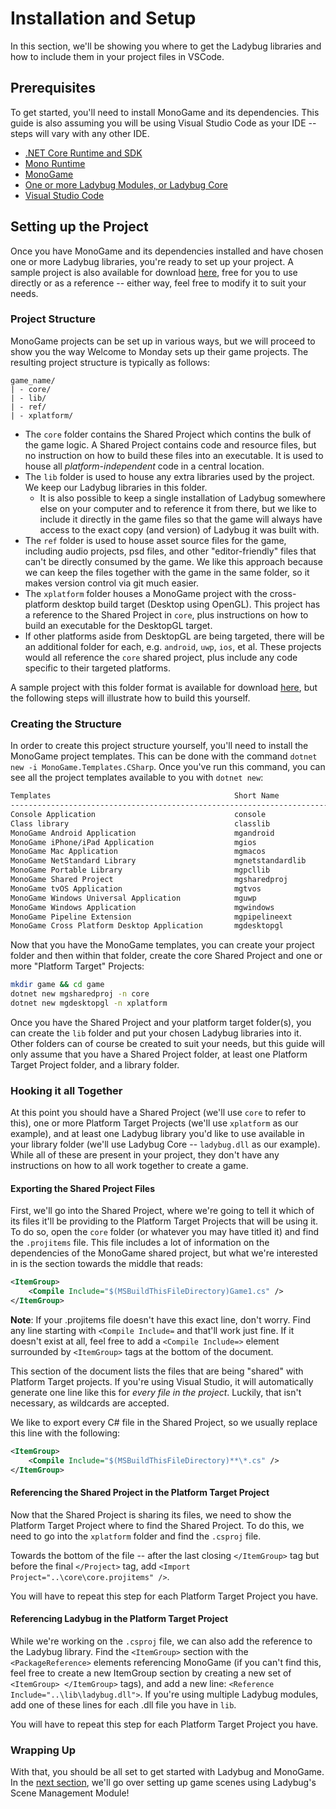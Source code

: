 # Installation and Setup
In this section, we'll be showing you where to get the Ladybug libraries and how to include them in your project files in VSCode.

## Prerequisites

To get started, you'll need to install MonoGame and its dependencies. This guide is also assuming you will be using Visual Studio Code as your IDE -- steps will vary with any other IDE.

* [.NET Core Runtime and SDK](https://dotnet.microsoft.com/download)
* [Mono Runtime](https://www.mono-project.com/download/stable/)
* [MonoGame](http://monogame.net/downloads)
* [One or more Ladybug Modules, or Ladybug Core](/ladybug)
* [Visual Studio Code](https://code.visualstudio.com)

## Setting up the Project
Once you have MonoGame and its dependencies installed and have chosen one or more Ladybug libraries, you're ready to set up your project. A sample project is also available for download [here](/ladybug/files/ladybug-sample.zip), free for you to use directly or as a reference -- either way, feel free to modify it to suit your needs.

### Project Structure

MonoGame projects can be set up in various ways, but we will proceed to show you the way Welcome to Monday sets up their game projects. The resulting project structure is typically as follows:
```
game_name/
| - core/
| - lib/
| - ref/
| - xplatform/
```

* The `core` folder contains the Shared Project which contins the bulk of the game logic. A Shared Project contains code and resource files, but no instruction on how to build these files into an executable. It is used to house all *platform-independent* code in a central location.
* The `lib` folder is used to house any extra libraries used by the project. We keep our Ladybug libraries in this folder.
    * It is also possible to keep a single installation of Ladybug somewhere else on your computer and to reference it from there, but we like to include it directly in the game files so that the game will always have access to the exact copy (and version) of Ladybug it was built with.
* The `ref` folder is used to house asset source files for the game, including audio projects, psd files, and other "editor-friendly" files that can't be directly consumed by the game. We like this approach because we can keep the files together with the game in the same folder, so it makes version control via git much easier.
* The `xplatform` folder houses a MonoGame project with the cross-platform desktop build target (Desktop using OpenGL). This project has a reference to the Shared Project in `core`, plus instructions on how to build an executable for the DesktopGL target.
* If other platforms aside from DesktopGL are being targeted, there will be an additional folder for each, e.g. `android`, `uwp`, `ios`, et al. These projects would all reference the `core` shared project, plus include any code specific to their targeted platforms.

A sample project with this folder format is available for download [here](/ladybug/files/ladybug-sample.zip), but the following steps will illustrate how to build this yourself.

### Creating the Structure

In order to create this project structure yourself, you'll need to install the MonoGame project templates. This can be done with the command `dotnet new -i MonoGame.Templates.CSharp`. Once you've run this command, you can see all the project templates available to you with `dotnet new`:
```bash
Templates                                         Short Name            Language          Tags                                 
-------------------------------------------------------------------------------------------------------------------------------
Console Application                               console               [C#], F#, VB      Common/Console                       
Class library                                     classlib              [C#], F#, VB      Common/Library                       
MonoGame Android Application                      mgandroid             [C#]              MonoGame                             
MonoGame iPhone/iPad Application                  mgios                 [C#]              MonoGame                             
MonoGame Mac Application                          mgmacos               [C#]              MonoGame                             
MonoGame NetStandard Library                      mgnetstandardlib      [C#]              MonoGame                             
MonoGame Portable Library                         mgpcllib              [C#]              MonoGame                             
MonoGame Shared Project                           mgsharedproj          [C#]              MonoGame                             
MonoGame tvOS Application                         mgtvos                [C#]              MonoGame                             
MonoGame Windows Universal Application            mguwp                 [C#]              MonoGame                             
MonoGame Windows Application                      mgwindows             [C#]              MonoGame                             
MonoGame Pipeline Extension                       mgpipelineext         [C#]              MonoGame                             
MonoGame Cross Platform Desktop Application       mgdesktopgl           [C#]              MonoGame/Game
```
Now that you have the MonoGame templates, you can create your project folder and then within that folder, create the core Shared Project and one or more "Platform Target" Projects:

```bash
mkdir game && cd game
dotnet new mgsharedproj -n core
dotnet new mgdesktopgl -n xplatform
```

Once you have the Shared Project and your platform target folder(s), you can create the `lib` folder and put your chosen Ladybug libraries into it. Other folders can of course be created to suit your needs, but this guide will only assume that you have a Shared Project folder, at least one Platform Target Project folder, and a library folder.

### Hooking it all Together

At this point you should have a Shared Project (we'll use `core` to refer to this), one or more Platform Target Projects (we'll use `xplatform` as our example), and at least one Ladybug library you'd like to use available in your library folder (we'll use Ladybug Core -- `ladybug.dll` as our example). While all of these are present in your project, they don't have any instructions on how to all work together to create a game.

#### Exporting the Shared Project Files

First, we'll go into the Shared Project, where we're going to tell it which of its files it'll be providing to the Platform Target Projects that will be using it. To do so, open the `core` folder (or whatever you may have titled it) and find the `.projitems` file. This file includes a lot of information on the dependencies of the MonoGame shared project, but what we're interested in is the section towards the middle that reads:

```XML
<ItemGroup>
	<Compile Include="$(MSBuildThisFileDirectory)Game1.cs" />
</ItemGroup>
```

**Note**: If your .projitems file doesn't have this exact line, don't worry. Find any line starting with `<Compile Include=` and that'll work just fine. If it doesn't exist at all, feel free to add a `<Compile Include=>` element surrounded by `<ItemGroup>` tags at the bottom of the document.

This section of the document lists the files that are being "shared" with Platform Target projects. If you're using Visual Studio, it will automatically generate one line like this for *every file in the project*. Luckily, that isn't necessary, as wildcards are accepted.

We like to export every C# file in the Shared Project, so we usually replace this line with the following:

```XML
<ItemGroup>
	<Compile Include="$(MSBuildThisFileDirectory)**\*.cs" />
</ItemGroup>
```

#### Referencing the Shared Project in the Platform Target Project

Now that the Shared Project is sharing its files, we need to show the Platform Target Project where to find the Shared Project. To do this, we need to go into the `xplatform` folder and find the `.csproj` file.

Towards the bottom of the file -- after the last closing `</ItemGroup>` tag but before the final `</Project>` tag, add `<Import Project="..\core\core.projitems" />`.

You will have to repeat this step for each Platform Target Project you have.

#### Referencing Ladybug in the Platform Target Project

While we're working on the `.csproj` file, we can also add the reference to the Ladybug library. Find the `<ItemGroup>` section with the `<PackageReference>` elements referencing MonoGame (if you can't find this, feel free to create a new ItemGroup section by creating a new set of `<ItemGroup> </ItemGroup>` tags), and add a new line: `<Reference Include="..\lib\ladybug.dll">`. If you're using multiple Ladybug modules, add one of these lines for each .dll file you have in `lib`.

You will have to repeat this step for each Platform Target Project you have.

### Wrapping Up

With that, you should be all set to get started with Ladybug and MonoGame. In the [next section](/ladybug/articles/scene_management.html), we'll go over setting up game scenes using Ladybug's Scene Management Module!